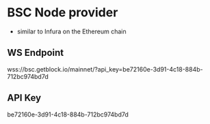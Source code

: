 

# BSC Node provider

- similar to Infura on the Ethereum chain

## WS Endpoint

wss://bsc.getblock.io/mainnet/?api_key=be72160e-3d91-4c18-884b-712bc974bd7d

## API Key

be72160e-3d91-4c18-884b-712bc974bd7d
